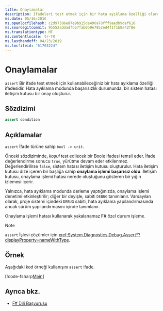 ```yaml
---
title: Onaylamalar
description: İfadeleri test etmek için bir hata ayıklama özelliği olarak 'onay' ifadesi kullanmayı öğrenirsiniz F# programlama dilidir.
ms.date: 05/16/2016
ms.openlocfilehash: c2d97386e87e9b915da490a78fff9aedb9def616
ms.sourcegitcommit: 9b552addadfb57fab0b9e7852ed4f1f1b8a42f8e
ms.translationtype: MT
ms.contentlocale: tr-TR
ms.lasthandoff: 04/23/2019
ms.locfileid: "61703224"
---
```

# <a name="assertions"></a>Onaylamalar

`assert` Bir ifade test etmek için kullanabileceğiniz bir hata ayıklama özelliği ifadesidir. Hata ayıklama modunda başarısızlık durumunda, bir sistem hatası iletişim kutusu bir onay oluşturur.

## <a name="syntax"></a>Sözdizimi

```fsharp
assert condition
```

## <a name="remarks"></a>Açıklamalar

`assert` İfade türüne sahip `bool -> unit`.

Önceki sözdiziminde, *koşul* test edilecek bir Boole ifadesi temsil eder. İfade değerlendirme sonucu `true`, yürütme devam eder etkilenmez. Değerlendirilirse `false`, sistem hatası iletişim kutusu oluşturulur. Hata iletişim kutusu dize içeren bir başlığa sahip **onaylama işlemi başarısız oldu**. İletişim kutusu, onaylama işlemi hatası nerede oluştuğunu gösteren bir yığın izlemesi içerir.

Yalnızca, hata ayıklama modunda derleme yaptığınızda, onaylama işlemi denetimi etkinleştirilir; diğer bir deyişle, sabiti `DEBUG` tanımlanır. Varsayılan olarak, proje sistemi içindeki `DEBUG` sabiti, hata ayıklama yapılandırmasında ancak sürüm yapılandırmasını içinde tanımlanır.

Onaylama işlemi hatası kullanarak yakalanamaz F# özel durum işleme.

> [!NOTE]
> `assert` İşlevi çözümler için <xref:System.Diagnostics.Debug.Assert*?displayProperty=nameWithType>.

## <a name="example"></a>Örnek

Aşağıdaki kod örneği kullanışını `assert` ifade.

[!code-fsharp[Main](../../../samples/snippets/fsharp/lang-ref-2/snippet5401.fs)]

## <a name="see-also"></a>Ayrıca bkz.

- [F# Dili Başvurusu](index.md)